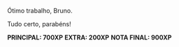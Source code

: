 Ótimo trabalho, Bruno.

Tudo certo, parabéns!

**PRINCIPAL: 700XP**
**EXTRA: 200XP**
**NOTA FINAL: 900XP**